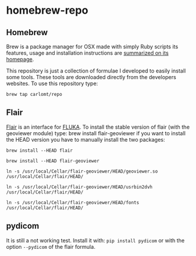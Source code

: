 # homebrew-repo

## Homebrew

Brew is a package manager for OSX made with simply Ruby scripts
its features, usage and installation instructions are [summarized on its homepage][brew].

This repository is just a collection of formulae I developed to easily install some tools.
These tools are downloaded directly from the developers websites.
To use this repository type:

`brew tap carlomt/repo`


## Flair

[Flair] is an interface for [FLUKA].
To install the stable version of flair (with the geoviewer module) type:
brew install flair-geoviewer
if you want to install the HEAD version you have to manually install the two packages:

`brew install --HEAD flair`

`brew install --HEAD flair-geoviewer`

`ln -s /usr/local/Cellar/flair-geoviewer/HEAD/geoviewer.so  /usr/local/Cellar/flair/HEAD/`

`ln -s /usr/local/Cellar/flair-geoviewer/HEAD/usrbin2dvh  /usr/local/Cellar/flair/HEAD/`

`ln -s /usr/local/Cellar/flair-geoviewer/HEAD/fonts  /usr/local/Cellar/flair/HEAD/`


## pydicom
It is still a not working test. Install it with:
`pip install pydicom`
or with the option `--pydicom` of the flair formula.


[brew]:http://brew.sh
[Flair]:http://www.fluka.org/flair/index.html
[FLUKA]:http://fluka.org/